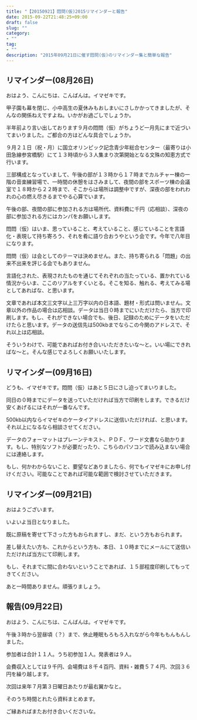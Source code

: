 ```yaml
---
title: "【20150921】悶問(仮)2015リマインダーと報告"
date: 2015-09-22T21:48:25+09:00
draft: false
slug: ""
category:
- ""
tag:
- ""
description: "2015年09月21日に催す悶問(仮)のリマインダー集と簡単な報告"
---
```


リマインダー(08月26日)
----

おはよう、こんにちは、こんばんは。イマゼキです。


甲子園も幕を閉じ、小中高生の夏休みもおしまいにさしかかってきましたが、そんなの関係ねえですよね。いかがお過ごしでしょうか。

半年前より言い出しております９月の悶問（仮）がちょうど一月先にまで近づいてまいりました。ご都合の方はどんな具合でしょうか。

９月２１日（祝・月）に国立オリンピック記念青少年総合センター（最寄りは小田急線参宮橋駅）にて１３時頃から３人集まり次第開始となる文殊の知恵方式で行います。

三部構成となっていまして、午後の部が１３時から１７時までカルチャー棟の一階の音楽練習場で、一時間の休憩をはさみまして、夜間の部をスポーツ棟の会議室で１８時から２２時まで、そこからは場所は調整中ですが、深夜の部をわれわれの心の燃え尽きるまでやる心算でいます。

午後の部、夜間の部に参加される方は場所代、資料費に千円（応相談）、深夜の部に参加される方にはカンパをお願いします。

悶悶（仮）はいま、思っていること、考えていること、感じていることを言語化・表現して持ち寄ろう、それを肴に語り合おうやという会です。今年で八年目になります。

悶問（仮）は会としてのテーマは決めません。また、持ち寄られる「悶題」の出来不出来を評じる会でもありません。

言語化された、表現されたものを通じてそれぞれの当たっている、置かれている情況からいま、ここのリアルをすくいとる。そこを知る、触れる、考えてみる場としてあればな、と思います。

文章であれば本文三文字以上三万字以内の日本語、題材・形式は問いません。文章以外の作品の場合は応相談。データは当日０時までにいただけたら、当方で印刷します。もし、それができない場合でも、後日、記録のためにデータをいただけたらと思います。データの送信先は500kbまでならこの今関のアドレスで、それ以上は応相談。

そういうわけで、可能であればお付き合いいただきたいな～と。いい場にできればな～と。そんな感じでよろしくお願いいたします。

リマインダー(09月16日)
----

どうも、イマゼキです。悶問（仮）はあと５日にさし迫ってまいりました。

同日の０時までにデータを送っていただければ当方で印刷をします。できるだけ安くあげるにはそれが一番なんです。

500kb以内ならイマゼキのケータイアドレスに送信いただければ、と思います。それ以上になるなら相談させてください。

データのフォーマットはプレーンテキスト、ＰＤＦ、ワード文書なら助かります。もし、特別なソフトが必要だったり、こちらのパソコンで読み込まない場合には連絡します。

もし、何かわからないこと、要望などありましたら、何でもイマゼキにお申し付けください。可能なことであれば可能な範囲で検討させていただきます。


リマインダー(09月21日)
---

おはようございます。

いよいよ当日となりました。

既に原稿を寄せて下さった方もおられますし、まだ、という方もおられます。

差し替えたい方も、これからという方も、本日、１０時までにメールにて送信いただければ当方にて印刷します。

もし、それまでに間に合わないということであれば、１５部程度印刷してもってきてください。

あと一時間ありません。頑張りましょう。

報告(09月22日)
----

おはよう、こんにちは、こんばんは。イマゼキです。

午後３時から翌昼頃（？）まで、休止睡眠もろもろ入れながら今年ももんもんしました。

参加者は合計１１人。うち初参加１人。発表者は９人。

会費収入としては９千円、会場費は８千４百円、資料・雑費５７４円、次回３６円を繰り越します。

次回は来年７月第３日曜日あたりが最右翼かなと。

そのうち時間とれたら資料まとめます。

ご縁あればまたお付き合いくださいな。
